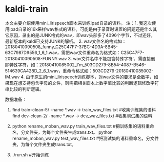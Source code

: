 # kaldi-train
本文主要介绍使用mini_lirispeech脚本来训练ipad自录的语料。
注：1. 我这次使用ipad自录的16k采样wav格式的语料，可能是由于录音时设置的问题还是什么其它原因，录出的是JUNK格式的wav，即wav头部多了4096个字节，不过还好，最新版本的kaldi已支持JUNK的解析。
    2. wav文件名的格式如：20180410090508_funny_C25C47F7-37BC-4D3A-8B45-63C7987D9556_1_6_1.wav，需把wav文件重命名为格式如：C25C47F7-20180410090508-FUNNY.wav
    3. wav文件名中不能包含特殊字符\'，需直接删除特殊字符，如：20180410085002_I'm_503CD279-8B54-4087-B546-514639CA428D_2_6_1.wav，重命令格式如：503CD279-20180410085002-IM.wav
    4. 由于原生的mini_lirispeech训练脚本，对wav文件的要求是全数字，如果现在想支持包含字母的文件，则需把相关脚本上数字值比较的判断逻辑修改字符串比较的判断逻辑。

数据准备：
1. find train-clean-5/ -name *.wav -> train_wav_files.txt #收集训练集的语料
   find dev-clean-2/ -name *.wav -> dev_wav_files.txt #收集测试集的语料

2. python rename_moban_wav.py train_wav_files.txt #把训练集的语料重命名，分文件夹，为每个文件夹生成trans.txt。
   python rename_moban_wav.py test_wav_files.txt #把测试集的语料重命名，分文件夹，为每个文件夹生成trans.txt。

3. ./run.sh #开始训练
